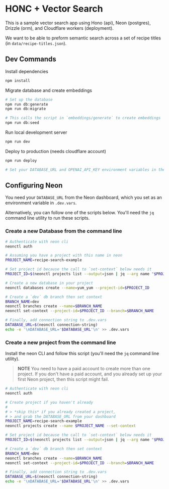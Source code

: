 # HONC + Vector Search

This is a sample vector search app using Hono (api), Neon (postgres), Drizzle (orm), and Cloudflare workers (deployment).

We want to be able to preform semantic search across a set of recipe titles (in `data/recipe-titles.json`).

## Dev Commands

Install dependencies
```sh
npm install
```

Migrate database and create embeddings
```sh
# Set up the database
npm run db:generate
npm run db:migrate

# This calls the script in `embeddings/generate` to create embeddings
npm run db:seed
```

Run local development server
```sh
npm run dev
```

Deploy to production (needs cloudflare account)
```sh
npm run deploy

# Set your DATABASE_URL and OPENAI_API_KEY environment variables in the Cloudflare Workers dashboard
```

## Configuring Neon

You need your `DATABASE_URL` from the Neon dashboard, which you set as an environment variable in `.dev.vars`.

Alternatively, you can follow one of the scripts below. You'll need the `jq` command line utility to run these scripts.

### Create a new Database from the command line

```sh
# Authenticate with neon cli
neonctl auth

# Assuming you have a project with this name in neon
PROJECT_NAME=recipe-search-example

# Set project id because the call to `set-context` below needs it
PROJECT_ID=$(neonctl projects list --output=json | jq --arg name "$PROJECT_NAME" '.projects[] | select(.name == $name) | .id')

# Create a new database in your project
neonctl databases create --name=yum_yum --project-id=$PROJECT_ID

# Create a `dev` db branch then set context
BRANCH_NAME=dev
neonctl branches create --name=$BRANCH_NAME
neonctl set-context --project-id=$PROJECT_ID --branch=$BRANCH_NAME

# Finally, add connection string to .dev.vars
DATABASE_URL=$(neonctl connection-string)
echo -e '\nDATABASE_URL='$DATABASE_URL'\n' >> .dev.vars
```

### Create a new project from the command line

Install the neon CLI and follow this script (you'll need the `jq` command line utility). 

> **NOTE** You need to have a paid account to create more than one project. If you don't have a paid account, and you already set up your first Neon project, then this script might fail.

```sh
# Authenticate with neon cli
neonctl auth

# Create project if you haven't already
#
# > *skip this* if you already created a project,
# > and grab the DATABASE_URL from your dashboard
PROJECT_NAME=recipe-search-example
neonctl projects create --name $PROJECT_NAME --set-context

# Set project id because the call to `set-context` below needs it
PROJECT_ID=$(neonctl projects list --output=json | jq --arg name "$PROJECT_NAME" '.projects[] | select(.name == $name) | .id')

# Create a `dev` db branch then set context
BRANCH_NAME=dev
neonctl branches create --name=$BRANCH_NAME
neonctl set-context --project-id=$PROJECT_ID --branch=$BRANCH_NAME

# Finally, add connection string to .dev.vars
DATABASE_URL=$(neonctl connection-string)
echo -e '\nDATABASE_URL='$DATABASE_URL'\n' >> .dev.vars
```